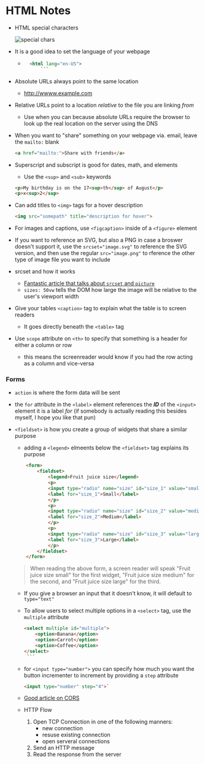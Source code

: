 # HTML Notes

* HTML special characters

    ![special chars](https://i.imgur.com/L41mXFt.png)

* It is a good idea to set the language of your webpage
    - ```html
        <html lang="en-US">
            ```
* Absolute URLs always point to the same location
    - http://wwww.example.com
* Relative URLs point to a location *relative* to the file you are linking *from*
    - Use when you can because absolute URLs require the browser to look up the real location on the server using the DNS
* When you want to "share" something on your webpage via. email, leave the `mailto:` blank

    ```html
    <a href="mailto:">Share with friends</a>
    ```
* Superscript and subscript is good for dates, math, and elements
    - Use the `<sup>` and `<sub>` keywords
    
    ```html
    <p>My birthday is on the 17<sup>th</sup> of August</p>
    <p>x<sup>2</sup>
    ```

* Can add titles to `<img>` tags for a hover description

    ```html
    <img src="somepath" title="description for hover">
    ```

* For images and captions, use `<figcaption>` inside of a `<figure>` element
* If you want to reference an SVG, but also a PNG in case a broswer doesn't support it, use the `srcset="image.svg"` to reference the SVG version, and then use the regular `src="image.png"` to rference the other type of image file you want to include
* srcset and how it works
    - [Fantastic article that talks about `srcset` and `picture`](https://www.sitepoint.com/how-to-build-responsive-images-with-srcset/)
    - `sizes: 50vw` tells the DOM how large the image will be relative to the user's viewport width
* Give your tables `<caption>` tag to explain what the table is to screen readers
    - It goes directly beneath the `<table>` tag
* Use `scope` attribute on `<th>` to specify that something is a header for either a column or row
    - this means the screenreader would know if you had the row acting as a column and vice-versa

### Forms

* `action` is where the form data will be sent
* the `for` attribute in the `<label>` element references the ***ID*** of the `<input>` element it is a label *for* (if somebody is actually reading this besides myself, I hope you like that pun)
* `<fieldset>` is how you create a group of widgets that share a similar purpose
    - adding a `<legend>` elmeents below the `<fieldset>` tag explains its purpose

    ```html
        <form>
            <fieldset>
                <legend>Fruit juice size</legend>
                <p>
                <input type="radio" name="size" id="size_1" value="small">
                <label for="size_1">Small</label>
                </p>
                <p>
                <input type="radio" name="size" id="size_2" value="medium">
                <label for="size_2">Medium</label>
                </p>
                <p>
                <input type="radio" name="size" id="size_3" value="large">
                <label for="size_3">Large</label>
                </p>
            </fieldset>
        </form>
    ```

    <blockquote cite="developer.mozilla.org">When reading the above form, a screen reader will speak "Fruit juice size small" for the first widget, "Fruit juice size medium" for the second, and "Fruit juice size large" for the third.</blockquote>

    * If you give a browser an input that it doesn't know, it will default to `type="text"`
    * To allow users to select multiple options in a `<select>` tag, use the `multiple` attribute

        ````html
        <select multiple id="multiple">
            <option>Banana</option>
            <option>Carrot</option>
            <option>Coffee</option>
        </select> 
         ```
    
    * for `<input type="number">` you can specify how much you want the button incrementer to increment by providing a `step` attribute

        ```html
        <input type="number" step="4">`
        ```
    * [Good article on CORS](https://www.codecademy.com/articles/what-is-cors)
    * HTTP Flow
        1. Open TCP Connection in one of the following manners:
            - new connection
            - resuse existing connection
            - open serveral connections
        2. Send an HTTP message
        3. Read the response from the server